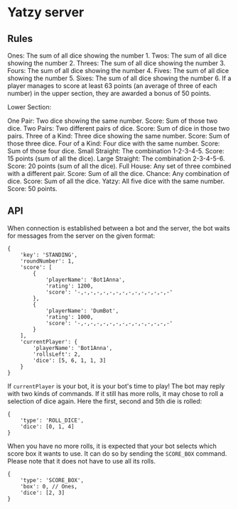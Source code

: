 Yatzy server
============


Rules
---

Ones: The sum of all dice showing the number 1.
Twos: The sum of all dice showing the number 2.
Threes: The sum of all dice showing the number 3.
Fours: The sum of all dice showing the number 4.
Fives: The sum of all dice showing the number 5.
Sixes: The sum of all dice showing the number 6.
If a player manages to score at least 63 points (an average of three of each number) in the upper section, they are awarded a bonus of 50 points.

Lower Section:

One Pair: Two dice showing the same number. Score: Sum of those two dice.
Two Pairs: Two different pairs of dice. Score: Sum of dice in those two pairs.
Three of a Kind: Three dice showing the same number. Score: Sum of those three dice.
Four of a Kind: Four dice with the same number. Score: Sum of those four dice.
Small Straight: The combination 1-2-3-4-5. Score: 15 points (sum of all the dice).
Large Straight: The combination 2-3-4-5-6. Score: 20 points (sum of all the dice).
Full House: Any set of three combined with a different pair. Score: Sum of all the dice.
Chance: Any combination of dice. Score: Sum of all the dice.
Yatzy: All five dice with the same number. Score: 50 points.


API
---

When connection is established between a bot and the server, the bot waits for messages from the server on the given format:

    {
        'key': 'STANDING',
        'roundNumber': 1,
        'score': [
            {
                'playerName': 'Bot1Anna',
                'rating': 1200,
                'score': '-,-,-,-,-,-,-,-,-,-,-,-,-,-,-'
            },
            {
                'playerName': 'DumBot',
                'rating': 1000,
                'score': '-,-,-,-,-,-,-,-,-,-,-,-,-,-,-'
            }
        ],
        'currentPlayer': {
            'playerName': 'Bot1Anna',
            'rollsLeft': 2,
            'dice': [5, 6, 1, 1, 3]
        }
    }
    
If `currentPlayer` is your bot, it is your bot's time to play! The bot may reply with two kinds of commands. If it still
has more rolls, it may chose to roll a selection of dice again. Here the first, second and 5th die is rolled:

    {
        'type': 'ROLL_DICE',
        'dice': [0, 1, 4]
    }
    
When you have no more rolls, it is expected that your bot selects which score box it wants to use. It can do so by 
sending the `SCORE_BOX` command. Please note that it does not have to use all its rolls.
    
    {
        'type': 'SCORE_BOX',
        'box': 0, // Ones,
        'dice': [2, 3]
    }
